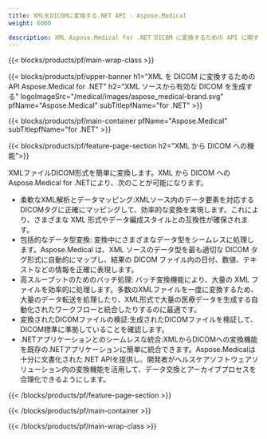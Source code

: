 ```yaml
---
title: XMLをDICOMに変換する.NET API - Aspose.Medical
weight: 6000

description: XML Aspose.Medical for .NET DICOM に変換するための API に関する情報
---
```


{{< blocks/products/pf/main-wrap-class >}}

{{< blocks/products/pf/upper-banner h1="XML を DICOM に変換するための API Aspose.Medical for .NET" h2="XML ソースから有効な DICOM を生成する" logoImageSrc="/medical/images/aspose_medical-brand.svg" pfName="Aspose.Medical" subTitlepfName="for .NET" >}}

{{< blocks/products/pf/main-container pfName="Aspose.Medical" subTitlepfName="for .NET" >}}

{{< blocks/products/pf/feature-page-section h2="XML から DICOM への機能">}}

<p>XMLファイルDICOM形式を簡単に変換します。XML から DICOM へのAspose.Medical for .NETにより、次のことが可能になります。</p>

<ul>
<li>柔軟なXML解析とデータマッピング:XMLソース内のデータ要素を対応するDICOMタグに正確にマッピングして、効率的な変換を実現します。これにより、さまざまな XML 形式やデータ編成スタイルとの互換性が確保されます。</li>
<li>包括的なデータ型変換: 変換中にさまざまなデータ型をシームレスに処理します。Aspose.Medical は、XML ソースのデータ型を最も適切な DICOM タグ形式に自動的にマップし、結果の DICOM ファイル内の日付、数値、テキストなどの情報を正確に表現します。</li>
<li>高スループットのためのバッチ処理: バッチ変換機能により、大量の XML ファイルを効率的に処理します。多数のXMLファイルを一度に変換するため、大量のデータ転送を処理したり、XML形式で大量の医療データを生成する自動化されたワークフローと統合したりするのに最適です。</li>
<li>変換されたDICOMファイルの検証:生成されたDICOMファイルを検証して、DICOM標準に準拠していることを確認します。</li>
<li>.NETアプリケーションとのシームレスな統合:XMLからDICOMへの変換機能を既存の.NETアプリケーションに簡単に統合できます。Aspose.Medicalは十分に文書化された.NET APIを提供し、開発者がヘルスケアソフトウェアソリューション内の変換機能を活用して、データ交換とアーカイブプロセスを合理化できるようにします。</li>
</ul>

{{< /blocks/products/pf/feature-page-section >}}

{{< /blocks/products/pf/main-container >}}

{{< /blocks/products/pf/main-wrap-class >}}